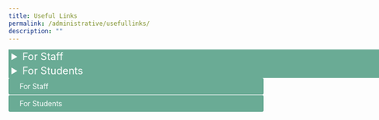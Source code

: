 ```yaml
---
title: Useful Links
permalink: /administrative/usefullinks/
description: ""
---
```

<style>
details {
  font: 16px;
	color: #fff;
	font-size: 20px;
  width: 800px;
}

details > summary {
  padding: 2px 6px;
  width: 800px;
  background-color: #6AAB95;
  border: none;
  cursor: pointer;
}

details > p {
  border-radius: 0 0 10px 10px;
  background-color: #ddd;
  padding: 2px 6px;
  margin: 0;
}

details[open] > summary {
  background-color: #4E8774;
}
	input {
    display: none;
}

label {
    display: block;    
    padding: 8px 22px;
    margin: 0 0 1px 0;
    cursor: pointer;
    background: #6AAB95;
    border-radius: 3px;
    color: #FFF;
    transition: ease .5s;
}

label:hover {
    background: #4E8774;
}

.content {
    background: #E2E5F6;
    padding: 10px 25px;
    border: 1px solid #A7A7A7;
    margin: 0 0 1px 0;
    border-radius: 3px;
}

input + label + .content {
    display: none;
}

input:checked + label + .content {
    display: block;
}
</style>

<details>
	<summary>For Staff</summary><br>
&nbsp;&nbsp;&nbsp;&nbsp;&nbsp;&nbsp;&nbsp;
<a href="https://intranet.moe.gov.sg/">MOE Intranet</a>
<br><br>
&nbsp;&nbsp;&nbsp;&nbsp;&nbsp;&nbsp;&nbsp;
<a href="https://workspace.google.com/dashboard">iCON Email</a>
<br><br>
&nbsp;&nbsp;&nbsp;&nbsp;&nbsp;&nbsp;&nbsp;
<a href="https://scmobile.moe.edu.sg/">SC Mobile</a>
<br><br>
&nbsp;&nbsp;&nbsp;&nbsp;&nbsp;&nbsp;&nbsp;
<a href="https://schoolcockpit.moe.gov.sg/">School Cockpit</a> 
<br><br>
&nbsp;&nbsp;&nbsp;&nbsp;&nbsp;&nbsp;&nbsp;
<a href="https://go.gov.sg/wwstaffpd">Westwood PD Site</a> (Requires Log in to iCON)
<br><br>
&nbsp;&nbsp;&nbsp;&nbsp;&nbsp;&nbsp;&nbsp;
<a href="https://rbs.avero-tech.com/">Resource Booking Service (RBS)</a>
<br><br>
&nbsp;&nbsp;&nbsp;&nbsp;&nbsp;&nbsp;&nbsp;
<a href="http://go.gov.sg/sw9yzq">Fault Reporting Form</a>
<br><br>
&nbsp;&nbsp;&nbsp;&nbsp;&nbsp;&nbsp;&nbsp;
<a href="http://go.gov.sg/47sptz">AVA and ICT Request Form</a> (Requires Log in to iCON)
<br><br>
&nbsp;&nbsp;&nbsp;&nbsp;&nbsp;&nbsp;&nbsp;
<a href="https://tinyurl.com/near-miss-incident">Near-Miss &amp; Others Reporting Form</a> (Requires Log in to iCON)
<br><br>
&nbsp;&nbsp;&nbsp;&nbsp;&nbsp;&nbsp;&nbsp;
<a href="https://pg.moe.edu.sg/">Parents Gateway</a>
<br><br>
&nbsp;&nbsp;&nbsp;&nbsp;&nbsp;&nbsp;&nbsp;
<a href="http://intranet.moe.gov.sg/hronline/Pages/Home.aspx">HR Online</a>
<br><br>
&nbsp;&nbsp;&nbsp;&nbsp;&nbsp;&nbsp;&nbsp;
<a href="https://www.hrp.gov.sg/">HR and Payroll portal (HRP)</a>
<br><br>
&nbsp;&nbsp;&nbsp;&nbsp;&nbsp;&nbsp;&nbsp;
<a href="https://academyofsingaporeteachers.moe.edu.sg/">Academy of Singapore Teachers</a>
<br><br>
&nbsp;&nbsp;&nbsp;&nbsp;&nbsp;&nbsp;&nbsp;
<a href="https://www.opal2.moe.edu.sg/">One Portal All Learners (OPAL 2.0)</a>
<br><br>
&nbsp;&nbsp;&nbsp;&nbsp;&nbsp;&nbsp;&nbsp;
<a href="https://iexams.seab.gov.sg/login">iExams</a>
<br><br>
&nbsp;&nbsp;&nbsp;&nbsp;&nbsp;&nbsp;&nbsp;
<a href="https://form.gov.sg/">Form SG</a>
<br><br>
&nbsp;&nbsp;&nbsp;&nbsp;&nbsp;&nbsp;&nbsp;
<a href="https://go.gov.sg/">go.gov.sg short links</a>
<br><br>
&nbsp;&nbsp;&nbsp;&nbsp;&nbsp;&nbsp;&nbsp;
<a href="https://www.moh.gov.sg/">Ministry of Health</a>
<br><br>
&nbsp;&nbsp;&nbsp;&nbsp;&nbsp;&nbsp;&nbsp;
<a href="https://www.haze.gov.sg/">Haze Situation Update</a>
<br><br>
&nbsp;&nbsp;&nbsp;&nbsp;&nbsp;&nbsp;&nbsp;
<a href="https://www.mesrc.net/">MOE Sports and Recreation Club</a><br><br>
</details>

<details>
	<summary>For Students</summary><br>
&nbsp;&nbsp;&nbsp;&nbsp;&nbsp;&nbsp;&nbsp;
	<a href="https://learning.moe.edu.sg/">Student Learning Space</a>
	<br><br>
&nbsp;&nbsp;&nbsp;&nbsp;&nbsp;&nbsp;&nbsp;
	<a href="https://workspace.google.com/dashboard">Student iCON Email</a>
	<br><br>
&nbsp;&nbsp;&nbsp;&nbsp;&nbsp;&nbsp;&nbsp;
	<a href="https://go.gov.sg/pdlpwwss">Westwood Sec PDLP Resource Site</a>
	<br><br>
&nbsp;&nbsp;&nbsp;&nbsp;&nbsp;&nbsp;&nbsp;
	<a target="_blank" href="https://drive.google.com/file/d/1GSjC_XxSwQJra0EgTCyTdvJEHI32JfNy/view?usp=share_link">Student Handbook 2023</a>
	<br><br>
&nbsp;&nbsp;&nbsp;&nbsp;&nbsp;&nbsp;&nbsp;
	<a href="https://go.gov.sg/pytjkj">PLD Fault Reporting</a>
	<br><br>
&nbsp;&nbsp;&nbsp;&nbsp;&nbsp;&nbsp;&nbsp;
	<a href="https://www.ace-learning.com/">Ace-Learning Math e-learning portal</a>
	<br><br>
&nbsp;&nbsp;&nbsp;&nbsp;&nbsp;&nbsp;&nbsp;
	<a href="https://www.myskillsfuture.gov.sg/content/student/en/secondary.html">MySkillsFuture Student Portal</a>
	<br><br>
&nbsp;&nbsp;&nbsp;&nbsp;&nbsp;&nbsp;&nbsp;
	<a href="https://www.nstream.sg/login/login.aspx">e-streaming portal</a>
		<br><br>
&nbsp;&nbsp;&nbsp;&nbsp;&nbsp;&nbsp;&nbsp;
	<a href="https://www.csa.gov.sg/gosafeonline/">Go Safe Online</a>
	<br><br>
&nbsp;&nbsp;&nbsp;&nbsp;&nbsp;&nbsp;&nbsp;
	<a href="https://sis.moe.gov.sg/">Junior Colleges</a>
		<br><br>
&nbsp;&nbsp;&nbsp;&nbsp;&nbsp;&nbsp;&nbsp;
	<a href="http://www.sp.edu.sg/">Singapore Polytechnic (SP)</a>
	<br><br>
&nbsp;&nbsp;&nbsp;&nbsp;&nbsp;&nbsp;&nbsp;
	<a href="http://www.np.edu.sg/">Ngee Ann Polytechnic (NP)</a><br><br>
&nbsp;&nbsp;&nbsp;&nbsp;&nbsp;&nbsp;&nbsp;
	<a href="http://www.tp.edu.sg/">Temasek Polytechnic (TP)</a>
	<br><br>
&nbsp;&nbsp;&nbsp;&nbsp;&nbsp;&nbsp;&nbsp;
	<a href="http://www.nyp.edu.sg/">Nanyang Polytechnic (NYP)</a>
	<a href="http://www.rp.edu.sg/">Republic Polytechnic (RP)</a>
	<br><br>
&nbsp;&nbsp;&nbsp;&nbsp;&nbsp;&nbsp;&nbsp;
	<a href="http://www.ite.edu.sg/">Institute of Technical Education (ITE)</a>
	<br><br>
&nbsp;&nbsp;&nbsp;&nbsp;&nbsp;&nbsp;&nbsp;
	<a href="http://www.lasalle.edu.sg/">LASALLE College of the Arts</a>
		<br><br>
&nbsp;&nbsp;&nbsp;&nbsp;&nbsp;&nbsp;&nbsp;
	<a href="http://www.nafa.edu.sg/">Nanyang Academy of Fine Arts (NAFA)</a>
	<br><br>
&nbsp;&nbsp;&nbsp;&nbsp;&nbsp;&nbsp;&nbsp;
	<a href="https://www.moe.gov.sg/post-secondary/admissions/dsa/apply/">Direct School Admission - Junior Colleges (DSA-JC)</a>
	<br><br>
&nbsp;&nbsp;&nbsp;&nbsp;&nbsp;&nbsp;&nbsp;
	<a href="https://eae.polytechnic.edu.sg/eaeStudIns/menu.jsp">Polytechnic Early Admissions Exercise (EAE)</a>
		<br><br>
&nbsp;&nbsp;&nbsp;&nbsp;&nbsp;&nbsp;&nbsp;
	<a href="https://pfp.polytechnic.edu.sg/PFP/index.html">Polytechnic Foundation Programme (PFP)</a>
	<br><br>
&nbsp;&nbsp;&nbsp;&nbsp;&nbsp;&nbsp;&nbsp;
	<a href="https://www.ite.edu.sg/admissions/full-time-courses/higher-nitec-dpp">Direct Entry Scheme to Polytechnic Programme (DPP)</a>
	<br><br>
&nbsp;&nbsp;&nbsp;&nbsp;&nbsp;&nbsp;&nbsp;
	<a href="https://studentgpa.incomegroupins.com.sg/">Online student insurance claim portal</a>
	<br>
&nbsp;&nbsp;&nbsp;&nbsp;&nbsp;&nbsp;&nbsp;
	<a target="_blank" href="https://go.gov.sg/rpk4gv">(View GPA Factsheet)</a><br>
	&nbsp;&nbsp;&nbsp;&nbsp;&nbsp;&nbsp;&nbsp;
	<a target="_blank" href="https://go.gov.sg/nrzysy">(User Guide for Parents)</a>
</details>



<input id="title1" type="checkbox">
<label for="title1">For Staff</label>
<div class="content">
<p></p>
</div>
	
<input id="title2" type="checkbox">
<label for="title2">For Students</label>
<div class="content">
<p></p>
</div>